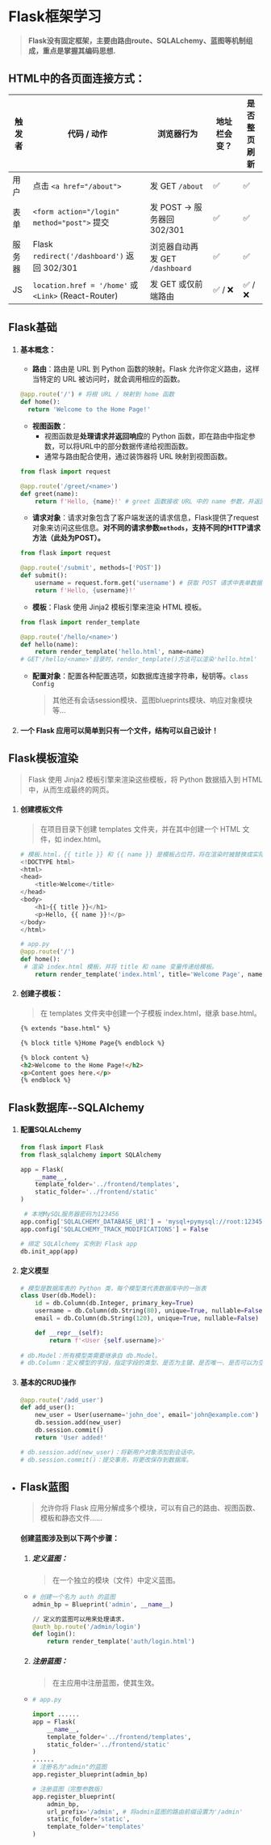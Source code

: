 # Flask框架学习

> **Flask没有固定框架，主要由路由route、SQLALchemy、蓝图等机制组成，重点是掌握其编码思想.**

## **HTML中的各页面连接方式：**

| 触发者 | 代码 / 动作                                          | 浏览器行为                      | 地址栏会变？ | 是否整页刷新 |
| ------ | ---------------------------------------------------- | ------------------------------- | ------------ | ------------ |
| 用户   | 点击 `<a href="/about">`                             | 发 GET `/about`                 | ✅            | ✅            |
| 表单   | `<form action="/login" method="post">` 提交          | 发 POST → 服务器回 302/301      | ✅            | ✅            |
| 服务器 | Flask `redirect('/dashboard')` 返回 302/301          | 浏览器自动再发 GET `/dashboard` | ✅            | ✅            |
| JS     | `location.href = '/home'` 或 `<Link>` (React-Router) | 发 GET 或仅前端路由             | ✅ / ❌        | ✅ / ❌        |

## **Flask基础**

1. #### 基本概念：

   - **路由**：路由是 URL 到 Python 函数的映射。Flask 允许你定义路由，这样当特定的 URL 被访问时，就会调用相应的函数。

   ```python
   @app.route('/') # 将根 URL / 映射到 home 函数
   def home():
     return 'Welcome to the Home Page!'
   ```

   - **视图函数**：
     - 视图函数是**处理请求并返回响应**的 Python 函数，即在路由中指定参数，可以将URL中的部分数据传递给视图函数。
     - 通常与路由配合使用，通过装饰器将 URL 映射到视图函数。

   ```python
   from flask import request
   
   @app.route('/greet/<name>')
   def greet(name):
       return f'Hello, {name}!' # greet 函数接收 URL 中的 name 参数，并返回一个字符串响应
   ```

   - **请求对象**：请求对象包含了客户端发送的请求信息，Flask提供了request对象来访问这些信息。**对不同的请求参数`methods`，支持不同的HTTP请求方法（此处为POST）。**

   ```python
   from flask import request
   
   @app.route('/submit', methods=['POST'])
   def submit():
       username = request.form.get('username') # 获取 POST 请求中表单数据的 username 字段
       return f'Hello, {username}!' 
   ```

   - **模板**：Flask 使用 Jinja2 模板引擎来渲染 HTML 模板。

   ```python
   from flask import render_template
   
   @app.route('/hello/<name>')
   def hello(name):
       return render_template('hello.html', name=name) 
   # GET'/hello/<name>'目录时，render_template()方法可以渲染'hello.html'
   ```

   - **配置对象**：配置各种配置选项，如数据库连接字符串，秘钥等。`class Config`

     > 其他还有会话session模块、蓝图blueprints模块、响应对象模块等...



2. #### **一个 Flask 应用可以简单到只有一个文件，结构可以自己设计！**





## **Flask模板渲染**

> Flask 使用 Jinja2 模板引擎来渲染这些模板，将 Python 数据插入到 HTML 中，从而生成最终的网页。

1. #### **创建模板文件**

   > 在项目目录下创建 templates 文件夹，并在其中创建一个 HTML 文件，如 index.html。

   ```python
   # 模板.html，{{ title }} 和 {{ name }} 是模板占位符，将在渲染时被替换成实际的值
   <!DOCTYPE html>
   <html>
   <head>
       <title>Welcome</title>
   </head>
   <body>
       <h1>{{ title }}</h1>
       <p>Hello, {{ name }}!</p>
   </body>
   </html>
   
   # app.py
   @app.route('/')
   def home():
   	# 渲染 index.html 模板，并将 title 和 name 变量传递给模板。
       return render_template('index.html', title='Welcome Page', name='John Doe')
   ```

2. #### **创建子模板**：

   > 在 templates 文件夹中创建一个子模板 index.html，继承 base.html。

   ```html
   {% extends "base.html" %}
   
   {% block title %}Home Page{% endblock %}
   
   {% block content %}
   <h2>Welcome to the Home Page!</h2>
   <p>Content goes here.</p>
   {% endblock %}
   ```




## **Flask数据库--SQLAlchemy**

1. #### **配置SQLALchemy**

   ```python
   from flask import Flask
   from flask_sqlalchemy import SQLAlchemy
   
   app = Flask(
       __name__,
       template_folder='../frontend/templates',
       static_folder='../frontend/static'
   )
   
    # 本地MySQL服务器密码为123456
   app.config['SQLALCHEMY_DATABASE_URI'] = 'mysql+pymysql://root:123456@localhost/deeptrip?charset=utf8mb4' 
   app.config['SQLALCHEMY_TRACK_MODIFICATIONS'] = False
   
   # 绑定 SQLAlchemy 实例到 Flask app
   db.init_app(app)
   ```

2. #### **定义模型**

   ```python
   # 模型是数据库表的 Python 类，每个模型类代表数据库中的一张表
   class User(db.Model):
       id = db.Column(db.Integer, primary_key=True)
       username = db.Column(db.String(80), unique=True, nullable=False)
       email = db.Column(db.String(120), unique=True, nullable=False)
   
       def __repr__(self):
           return f'<User {self.username}>'
       
   # db.Model：所有模型类需要继承自 db.Model。
   # db.Column：定义模型的字段，指定字段的类型、是否为主键、是否唯一、是否可以为空等属性。
   ```

3. #### **基本的CRUD操作**

   ```python
   @app.route('/add_user')
   def add_user():
       new_user = User(username='john_doe', email='john@example.com')
       db.session.add(new_user)
       db.session.commit()
       return 'User added!'
   
   # db.session.add(new_user)：将新用户对象添加到会话中。
   # db.session.commit()：提交事务，将更改保存到数据库。
   ```



- ## **Flask蓝图**

  > 允许你将 Flask 应用分解成多个模块，可以有自己的路由、视图函数、模板和静态文件......

  #### **创建蓝图涉及到以下两个步骤：**

  1. ##### **定义蓝图：**

     > 在一个独立的模块（文件）中定义蓝图。
  
  - ```python
    # 创建一个名为 auth 的蓝图
    admin_bp = Blueprint('admin', __name__)
    
    // 定义的蓝图可以用来处理请求.
    @auth_bp.route('/admin/login')
    def login():
        return render_template('auth/login.html')
    ```

  2. ##### **注册蓝图：**
  
     > 在主应用中注册蓝图，使其生效。
  
  - ```python
    # app.py
    
    import ......
    app = Flask(
        __name__,
        template_folder='../frontend/templates',
        static_folder='../frontend/static'
    )
    ......
    # 注册名为"admin"的蓝图
    app.register_blueprint(admin_bp)
    
    # 注册蓝图（完整参数版）
    app.register_blueprint(
        admin_bp,
        url_prefix='/admin', # 将admin蓝图的路由前缀设置为'/admin'
        static_folder='static', 
        template_folder='templates'
    )
    ```
  
    